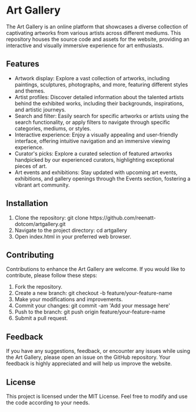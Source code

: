 <h1>Art Gallery</h1>
The Art Gallery is an online platform that showcases a diverse collection of captivating artworks from various artists across different mediums. This repository houses the source code and assets for the website, providing an interactive and visually immersive experience for art enthusiasts.
<h2>Features</h2>
<ul>
  <li>Artwork display: Explore a vast collection of artworks, including paintings, sculptures, photographs, and more, featuring different styles and themes.</li>
  <li>Artist profiles: Discover detailed information about the talented artists behind the exhibited works, including their backgrounds, inspirations, and artistic journeys.</li>
  <li>Search and filter: Easily search for specific artworks or artists using the search functionality, or apply filters to navigate through specific categories, mediums, or styles.</li>
  <li>Interactive experience: Enjoy a visually appealing and user-friendly interface, offering intuitive navigation and an immersive viewing experience.</li>
  <li>Curator's picks: Explore a curated selection of featured artworks handpicked by our experienced curators, highlighting exceptional pieces of art.</li>
  <li>Art events and exhibitions: Stay updated with upcoming art events, exhibitions, and gallery openings through the Events section, fostering a vibrant art community.</li>
</ul>
<h2>Installation</h2>
<ol>
  <li>Clone the repository: git clone https://github.com/reenatt-dotcom/artgallery.git</li>
  <li>Navigate to the project directory: cd artgallery</li>
  <li>Open index.html in your preferred web browser.</li>
</ol>
<h2>Contributing</h2>
Contributions to enhance the Art Gallery are welcome. If you would like to contribute, please follow these steps:
<ol>
  <li>Fork the repository.</li>
  <li>Create a new branch: git checkout -b feature/your-feature-name</li>
  <li>Make your modifications and improvements.</li>
  <li>Commit your changes: git commit -am 'Add your message here'</li>
  <li>Push to the branch: git push origin feature/your-feature-name</li>
  <li>Submit a pull request.</li>
</ol>
<h2>Feedback</h2>
If you have any suggestions, feedback, or encounter any issues while using the Art Gallery, please open an issue on the GitHub repository. Your feedback is highly appreciated and will help us improve the website.
<h2>License</h2>
This project is licensed under the MIT License. Feel free to modify and use the code according to your needs.
